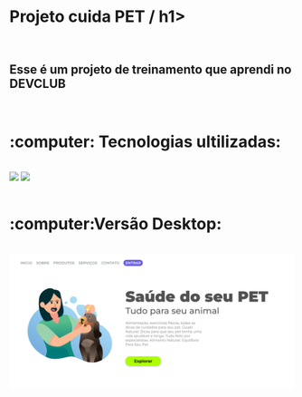 <h1>Projeto cuida PET / h1>
<br>
<br>
<h2>Esse é um projeto de treinamento que aprendi no DEVCLUB</h2>
<br>
<h1>:computer: Tecnologias ultilizadas:</h1>
<br>
  <img src="https://img.shields.io/badge/HTML-239120?style=for-the-badge&logo=html5&logoColor=white"/>
  <img src="https://img.shields.io/badge/CSS3-1572B6?style=for-the-badge&logo=css3&logoColor=white"/>
  <br>
<br>
<h1>:computer:Versão Desktop:</h1>
<br>
<img src="https://github.com/FelipeNzp/pj-cuida-pet/blob/master/Assets/Desktop.png?raw=true" />
